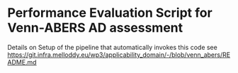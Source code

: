 # Performance Evaluation Script for Venn-ABERS AD assessment

Details on Setup of the pipeline that automatically invokes this code see https://git.infra.melloddy.eu/wp3/applicability_domain/-/blob/venn_abers/README.md


